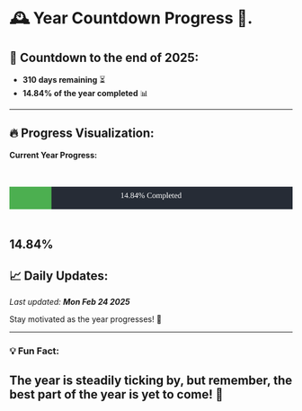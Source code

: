 
# &#x1F570; **Year Countdown Progress** &#x1F389;.

## &#x1F4C5; Countdown to the end of 2025:
- **310 days remaining** &#x23F3;
- **14.84% of the year completed** &#x1F4CA;

---

## &#x1F525; **Progress Visualization**:

**Current Year Progress:**

<br><br>
![Progress Bar](https://raw.githubusercontent.com/dayanidigv/year-countdown-progress/main/progress-bar.svg)
<br><br>

**14.84%**
---

## &#x1F4C8; **Daily Updates**:

_Last updated: **Mon Feb 24 2025**_

Stay motivated as the year progresses! &#x1F680;

--- 

### &#x1F4A1; **Fun Fact:**
The year is steadily ticking by, but remember, the best part of the year is yet to come! &#x1F31F;
---
